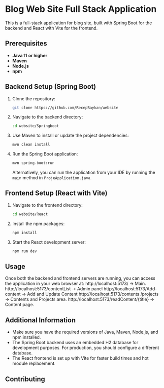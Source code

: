 #  Blog Web Site Full Stack Application

This is a full-stack application for blog site, built with Spring Boot for the backend and React with Vite for the frontend.

## Prerequisites

- **Java 11 or higher**
- **Maven**
- **Node.js**
- **npm**

## Backend Setup (Spring Boot)
1. Clone the repository:
    ```bash
    git clone https://github.com/RecepBaykan/website
    ```

2. Navigate to the backend directory:
    ```bash
    cd website/Springboot
    ```

3. Use Maven to install or update the project dependencies:
    ```bash
    mvn clean install
    ```

4. Run the Spring Boot application:
    ```bash
    mvn spring-boot:run
    ```
   Alternatively, you can run the application from your IDE by running the `main` method in `ProjeApplication.java`.

## Frontend Setup (React with Vite)

1. Navigate to the frontend directory:
    ```bash
    cd website/React
    ```

2. Install the npm packages:
    ```bash
    npm install
    ```

3. Start the React development server:
    ```bash
    npm run dev
    ```

## Usage

Once both the backend and frontend servers are running, you can access the application in your web browser at:
http://localhost:5173/ -> Main.
http://localhost:5173/contentList -> Admin panel
http://localhost:5173/Add-content -> Add and Update Content 
http://localhost:5173/contents /projects -> Contents and Projects area.
http://localhost:5173/readContent/{title} -> Content page.


## Additional Information

- Make sure you have the required versions of Java, Maven, Node.js, and npm installed.
- The Spring Boot backend uses an embedded H2 database for development purposes. For production, you should configure a different database.
- The React frontend is set up with Vite for faster build times and hot module replacement.

## Contributing
